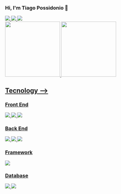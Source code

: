 ### Hi, I'm Tiago Possidonio 🖖
<div>
<a href="https://www.linkedin.com/in/tiago-possidonio/">
  <img src="https://img.shields.io/badge/LinkedIn-0077B5?style=for-the-badge&logo=linkedin&logoColor=white" target="_blak"> </a>
<a href="https://www.instagram.com/tiagoeloypossi/">
  <img src="https://img.shields.io/badge/Instagram-E4405F?style=for-the-badge&logo=instagram&logoColor=white" target="_blak"> </a>
<a href="mailto:tiagoeloypossi@gmail.com">
  <img src="https://img.shields.io/badge/Gmail-D14836?style=for-the-badge&logo=gmail&logoColor=white" target="_blak"> </a>
</div>

<div> 
  <a href="https://github.com/CheweeBR">
  <img height="180cm" src="https://github-readme-stats.vercel.app/api?username=CheweeBR&show_icons=true&theme=radical&include_allcommits=true&counts_private=true"/>
  <img height="180cm" src="https://github-readme-stats.vercel.app/api/top-langs/?username=CheweeBR&layout=compact&langs_count=16&theme=radical"/>
</div>

## Tecnology  -->

### Front End
<div style="display: inline_block">
<img src="https://img.shields.io/badge/HTML5-E34F26?style=for-the-badge&logo=html5&logoColor=white">
<img src="https://img.shields.io/badge/CSS3-1572B6?style=for-the-badge&logo=css3&logoColor=white">
<img src="https://img.shields.io/badge/JavaScript-F7DF1E?style=for-the-badge&logo=javascript&logoColor=black">

### Back End
<img src="https://img.shields.io/badge/C-00599C?style=for-the-badge&logo=c&logoColor=white">
<img src="https://img.shields.io/badge/Java-ED8B00?style=for-the-badge&logo=openjdk&logoColor=white">
<img src="https://img.shields.io/badge/Python-3776AB?style=for-the-badge&logo=python&logoColor=white">

### Framework
<img src="https://img.shields.io/badge/Express.js-404D59?style=for-the-badge">

### Database

<img src="https://img.shields.io/badge/MySQL-00000F?style=for-the-badge&logo=mysql&logoColor=white">
<img src="https://img.shields.io/badge/PostgreSQL-316192?style=for-the-badge&logo=postgresql&logoColor=white">
</div>

